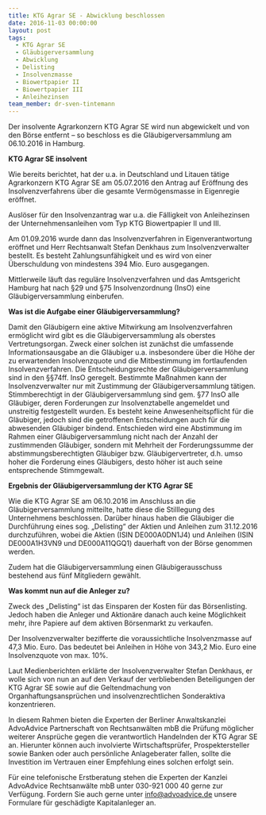 ```yaml
---
title: KTG Agrar SE - Abwicklung beschlossen
date: 2016-11-03 00:00:00
layout: post
tags:
  - KTG Agrar SE
  - Gläubigerversammlung
  - Abwicklung
  - Delisting
  - Insolvenzmasse
  - Biowertpapier II
  - Biowertpapier III
  - Anleihezinsen
team_member: dr-sven-tintemann
---
```



Der insolvente Agrarkonzern KTG Agrar SE wird nun abgewickelt und von den B&ouml;rse entfernt – so beschloss es die Gl&auml;ubigerversammlung am 06.10.2016 in Hamburg.

**KTG Agrar SE insolvent**

Wie bereits berichtet, hat der u.a. in Deutschland und Litauen t&auml;tige Agrarkonzern KTG Agrar SE am 05.07.2016 den Antrag auf Er&ouml;ffnung des Insolvenzverfahrens &uuml;ber die gesamte Verm&ouml;gensmasse in Eigenregie er&ouml;ffnet.

Ausl&ouml;ser f&uuml;r den Insolvenzantrag war u.a. die F&auml;lligkeit von Anleihezinsen der Unternehmensanleihen vom Typ KTG Biowertpapier II und III.

Am 01.09.2016 wurde dann das Insolvenzverfahren in Eigenverantwortung er&ouml;ffnet und Herr Rechtsanwalt Stefan Denkhaus zum Insolvenzverwalter bestellt. Es besteht Zahlungsunf&auml;higkeit und es wird von einer &Uuml;berschuldung von mindestens 394 Mio. Euro ausgegangen.

Mittlerweile l&auml;uft das regul&auml;re Insolvenzverfahren und das Amtsgericht Hamburg hat nach &sect;29 und &sect;75 Insolvenzordnung (InsO) eine Gl&auml;ubigerversammlung einberufen.

**Was ist die Aufgabe einer Gl&auml;ubigerversammlung?**

Damit den Gl&auml;ubigern eine aktive Mitwirkung am Insolvenzverfahren erm&ouml;glicht wird gibt es die Gl&auml;ubigerversammlung als oberstes Vertretungsorgan. Zweck einer solchen ist zun&auml;chst die umfassende Informationsausgabe an die Gl&auml;ubiger u.a. insbesondere &uuml;ber die H&ouml;he der zu erwartenden Insolvenzquote und die Mitbestimmung im fortlaufenden Insolvenzverfahren. Die Entscheidungsrechte der Gl&auml;ubigerversammlung sind in den &sect;&sect;74ff. InsO geregelt. Bestimmte Ma&szlig;nahmen kann der Insolvenzverwalter nur mit Zustimmung der Gl&auml;ubigerversammlung t&auml;tigen. Stimmberechtigt in der Gl&auml;ubigerversammlung sind gem. &sect;77 InsO alle Gl&auml;ubiger, deren Forderungen zur Insolvenztabelle angemeldet und unstreitig festgestellt wurden. Es besteht keine Anwesenheitspflicht f&uuml;r die Gl&auml;ubiger, jedoch sind die getroffenen Entscheidungen auch f&uuml;r die abwesenden Gl&auml;ubiger bindend. Entschieden wird eine Abstimmung im Rahmen einer Gl&auml;ubigerversammlung nicht nach der Anzahl der zustimmenden Gl&auml;ubiger, sondern mit Mehrheit der Forderungssumme der abstimmungsberechtigten Gl&auml;ubiger bzw. Gl&auml;ubigervertreter, d.h. umso hoher die Forderung eines Gl&auml;ubigers, desto h&ouml;her ist auch seine entsprechende Stimmgewalt.

**Ergebnis der Gl&auml;ubigerversammlung der KTG Agrar SE**

Wie die KTG Agrar SE am 06.10.2016 im Anschluss an die Gl&auml;ubigerversammlung mitteilte, hatte diese die Stilllegung des Unternehmens beschlossen. Dar&uuml;ber hinaus haben die Gl&auml;ubiger die Durchf&uuml;hrung eines sog. „Delisting“ der Aktien und Anleihen zum 31.12.2016 durchzuf&uuml;hren, wobei die Aktien (ISIN DE000A0DN1J4) und Anleihen (ISIN DE000A1H3VN9 und DE000A11QGQ1) dauerhaft von der B&ouml;rse genommen werden.

Zudem hat die Gl&auml;ubigerversammlung einen Gl&auml;ubigerausschuss bestehend aus f&uuml;nf Mitgliedern gew&auml;hlt.

**Was kommt nun auf die Anleger zu?**

Zweck des „Delisting“ ist das Einsparen der Kosten f&uuml;r das B&ouml;rsenlisting. Jedoch haben die Anleger und Aktion&auml;re danach auch keine M&ouml;glichkeit mehr, ihre Papiere auf dem aktiven B&ouml;rsenmarkt zu verkaufen.

Der Insolvenzverwalter bezifferte die voraussichtliche Insolvenzmasse auf 47,3 Mio. Euro. Das bedeutet bei Anleihen in H&ouml;he von 343,2 Mio. Euro eine Insolvenzquote von max. 10%.

Laut Medienberichten erkl&auml;rte der Insolvenzverwalter Stefan Denkhaus, er wolle sich von nun an auf den Verkauf der verbliebenden Beteiligungen der KTG Agrar SE sowie auf die Geltendmachung von Organhaftungsanspr&uuml;chen und insolvenzrechtlichen Sonderaktiva konzentrieren.

In diesem Rahmen bieten die Experten der Berliner Anwaltskanzlei AdvoAdvice Partnerschaft von Rechtsanw&auml;lten mbB die Pr&uuml;fung m&ouml;glicher weiterer Anspr&uuml;che gegen die verantwortlich Handelnden der KTG Agrar SE an. Hierunter k&ouml;nnen auch involvierte Wirtschaftspr&uuml;fer, Prospektersteller sowie Banken oder auch pers&ouml;nliche Anlageberater fallen, sollte die Investition im Vertrauen einer Empfehlung eines solchen erfolgt sein.

F&uuml;r eine telefonische Erstberatung stehen die Experten der Kanzlei AdvoAdvice Rechtsanw&auml;lte mbB unter 030-921 000 40 gerne zur Verf&uuml;gung. Fordern Sie auch gerne unter info@advoadvice.de unsere Formulare f&uuml;r gesch&auml;digte Kapitalanleger an.